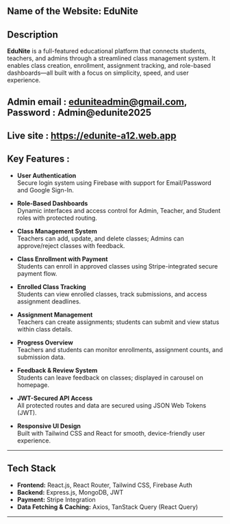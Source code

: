 ## Name of the Website: EduNite
## Description

**EduNite** is a full-featured educational platform that connects students, teachers, and admins through a streamlined class management system. It enables class creation, enrollment, assignment tracking, and role-based dashboards—all built with a focus on simplicity, speed, and user experience.

## Admin email : eduniteadmin@gmail.com, Password : Admin@edunite2025

## Live site : https://edunite-a12.web.app

## Key Features : 

- **User Authentication**  
  Secure login system using Firebase with support for Email/Password and Google Sign-In.

- **Role-Based Dashboards**  
  Dynamic interfaces and access control for Admin, Teacher, and Student roles with protected routing.

- **Class Management System**  
  Teachers can add, update, and delete classes; Admins can approve/reject classes with feedback.

- **Class Enrollment with Payment**  
  Students can enroll in approved classes using Stripe-integrated secure payment flow.

- **Enrolled Class Tracking**  
  Students can view enrolled classes, track submissions, and access assignment deadlines.

- **Assignment Management**  
  Teachers can create assignments; students can submit and view status within class details.

- **Progress Overview**  
  Teachers and students can monitor enrollments, assignment counts, and submission data.

- **Feedback & Review System**  
  Students can leave feedback on classes; displayed in carousel on homepage.

- **JWT-Secured API Access**  
  All protected routes and data are secured using JSON Web Tokens (JWT).

- **Responsive UI Design**  
  Built with Tailwind CSS and React for smooth, device-friendly user experience.

---

## Tech Stack

- **Frontend:** React.js, React Router, Tailwind CSS, Firebase Auth  
- **Backend:** Express.js, MongoDB, JWT  
- **Payment:** Stripe Integration  
- **Data Fetching & Caching:** Axios, TanStack Query (React Query)

---

